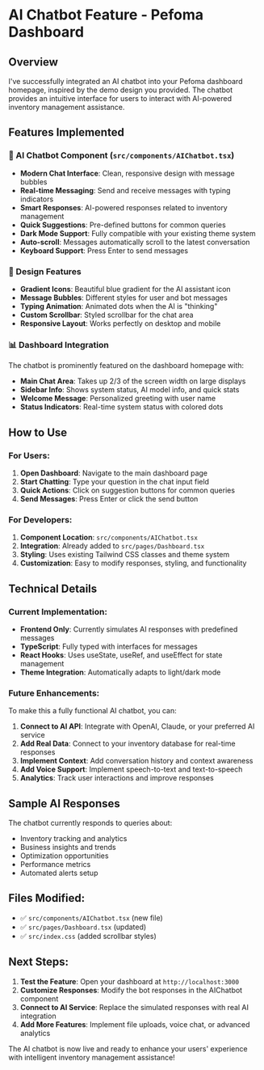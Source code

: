 # AI Chatbot Feature - Pefoma Dashboard

## Overview
I've successfully integrated an AI chatbot into your Pefoma dashboard homepage, inspired by the demo design you provided. The chatbot provides an intuitive interface for users to interact with AI-powered inventory management assistance.

## Features Implemented

### 🤖 AI Chatbot Component (`src/components/AIChatbot.tsx`)
- **Modern Chat Interface**: Clean, responsive design with message bubbles
- **Real-time Messaging**: Send and receive messages with typing indicators
- **Smart Responses**: AI-powered responses related to inventory management
- **Quick Suggestions**: Pre-defined buttons for common queries
- **Dark Mode Support**: Fully compatible with your existing theme system
- **Auto-scroll**: Messages automatically scroll to the latest conversation
- **Keyboard Support**: Press Enter to send messages

### 🎨 Design Features
- **Gradient Icons**: Beautiful blue gradient for the AI assistant icon
- **Message Bubbles**: Different styles for user and bot messages
- **Typing Animation**: Animated dots when the AI is "thinking"
- **Custom Scrollbar**: Styled scrollbar for the chat area
- **Responsive Layout**: Works perfectly on desktop and mobile

### 📊 Dashboard Integration
The chatbot is prominently featured on the dashboard homepage with:
- **Main Chat Area**: Takes up 2/3 of the screen width on large displays
- **Sidebar Info**: Shows system status, AI model info, and quick stats
- **Welcome Message**: Personalized greeting with user name
- **Status Indicators**: Real-time system status with colored dots

## How to Use

### For Users:
1. **Open Dashboard**: Navigate to the main dashboard page
2. **Start Chatting**: Type your question in the chat input field
3. **Quick Actions**: Click on suggestion buttons for common queries
4. **Send Messages**: Press Enter or click the send button

### For Developers:
1. **Component Location**: `src/components/AIChatbot.tsx`
2. **Integration**: Already added to `src/pages/Dashboard.tsx`
3. **Styling**: Uses existing Tailwind CSS classes and theme system
4. **Customization**: Easy to modify responses, styling, and functionality

## Technical Details

### Current Implementation:
- **Frontend Only**: Currently simulates AI responses with predefined messages
- **TypeScript**: Fully typed with interfaces for messages
- **React Hooks**: Uses useState, useRef, and useEffect for state management
- **Theme Integration**: Automatically adapts to light/dark mode

### Future Enhancements:
To make this a fully functional AI chatbot, you can:
1. **Connect to AI API**: Integrate with OpenAI, Claude, or your preferred AI service
2. **Add Real Data**: Connect to your inventory database for real-time responses
3. **Implement Context**: Add conversation history and context awareness
4. **Add Voice Support**: Implement speech-to-text and text-to-speech
5. **Analytics**: Track user interactions and improve responses

## Sample AI Responses
The chatbot currently responds to queries about:
- Inventory tracking and analytics
- Business insights and trends
- Optimization opportunities
- Performance metrics
- Automated alerts setup

## Files Modified:
- ✅ `src/components/AIChatbot.tsx` (new file)
- ✅ `src/pages/Dashboard.tsx` (updated)
- ✅ `src/index.css` (added scrollbar styles)

## Next Steps:
1. **Test the Feature**: Open your dashboard at `http://localhost:3000`
2. **Customize Responses**: Modify the bot responses in the AIChatbot component
3. **Connect to AI Service**: Replace the simulated responses with real AI integration
4. **Add More Features**: Implement file uploads, voice chat, or advanced analytics

The AI chatbot is now live and ready to enhance your users' experience with intelligent inventory management assistance!

